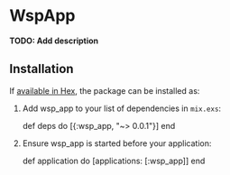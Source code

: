 # WspApp

**TODO: Add description**

## Installation

If [available in Hex](https://hex.pm/docs/publish), the package can be installed as:

  1. Add wsp_app to your list of dependencies in `mix.exs`:

        def deps do
          [{:wsp_app, "~> 0.0.1"}]
        end

  2. Ensure wsp_app is started before your application:

        def application do
          [applications: [:wsp_app]]
        end

